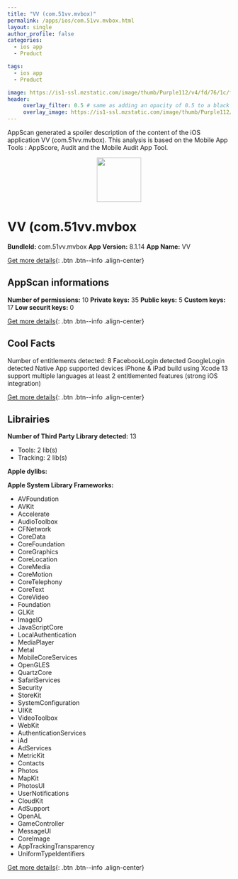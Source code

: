 ```yaml
---
title: "VV (com.51vv.mvbox)"
permalink: /apps/ios/com.51vv.mvbox.html
layout: single
author_profile: false
categories: 
  - ios app 
  - Product 

tags: 
  - ios app 
  - Product 

image: https://is1-ssl.mzstatic.com/image/thumb/Purple112/v4/fd/76/1c/fd761c67-789d-d419-0447-c00d1e0f0155/VVMusic-AppIcon-0-0-1x_U007emarketing-0-0-0-7-0-0-sRGB-0-0-0-GLES2_U002c0-512MB-85-220-0-0.png/512x512bb.jpg
header: 
     overlay_filter: 0.5 # same as adding an opacity of 0.5 to a black background
     overlay_image: https://is1-ssl.mzstatic.com/image/thumb/Purple112/v4/fd/76/1c/fd761c67-789d-d419-0447-c00d1e0f0155/VVMusic-AppIcon-0-0-1x_U007emarketing-0-0-0-7-0-0-sRGB-0-0-0-GLES2_U002c0-512MB-85-220-0-0.png/512x512bb.jpg
---
```

AppScan generated a spoiler description of the content of the iOS application VV (com.51vv.mvbox). This analysis is based on the Mobile App Tools : AppScore, Audit and the Mobile Audit App Tool.

  
  
<div style="text-align: center;"><img src="https://is1-ssl.mzstatic.com/image/thumb/Purple112/v4/fd/76/1c/fd761c67-789d-d419-0447-c00d1e0f0155/VVMusic-AppIcon-0-0-1x_U007emarketing-0-0-0-7-0-0-sRGB-0-0-0-GLES2_U002c0-512MB-85-220-0-0.png/512x512bb.jpg" width="100" height="100"></div>  
  
# VV (com.51vv.mvbox

**BundleId:** com.51vv.mvbox
**App Version:** 8.1.14
**App Name:** VV


[Get more details](/pricing.html){: .btn .btn--info .align-center}  
  
## AppScan informations 

**Number of permissions:** 10
**Private keys:** 35
**Public keys:** 5
**Custom keys:** 17
**Low securit keys:** 0
  
[Get more details](/pricing.html){: .btn .btn--info .align-center}

## Cool Facts

Number of entitlements detected: 8
FacebookLogin detected
GoogleLogin detected
Native App
supported devices iPhone & iPad
build using Xcode 13
support multiple languages
at least 2 entitlemented features (strong iOS integration)
  
[Get more details](/pricing.html){: .btn .btn--info .align-center}

## Librairies 
**Number of Third Party Library detected:** 13
- Tools: 2 lib(s)
- Tracking: 2 lib(s)

**Apple dylibs:**


**Apple System Library Frameworks:**
- AVFoundation
- AVKit
- Accelerate
- AudioToolbox
- CFNetwork
- CoreData
- CoreFoundation
- CoreGraphics
- CoreLocation
- CoreMedia
- CoreMotion
- CoreTelephony
- CoreText
- CoreVideo
- Foundation
- GLKit
- ImageIO
- JavaScriptCore
- LocalAuthentication
- MediaPlayer
- Metal
- MobileCoreServices
- OpenGLES
- QuartzCore
- SafariServices
- Security
- StoreKit
- SystemConfiguration
- UIKit
- VideoToolbox
- WebKit
- AuthenticationServices
- iAd
- AdServices
- MetricKit
- Contacts
- Photos
- MapKit
- PhotosUI
- UserNotifications
- CloudKit
- AdSupport
- OpenAL
- GameController
- MessageUI
- CoreImage
- AppTrackingTransparency
- UniformTypeIdentifiers


  
[Get more details](/pricing.html){: .btn .btn--info .align-center}

